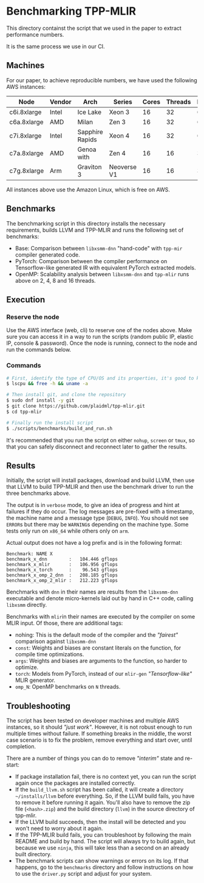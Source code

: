 # Benchmarking TPP-MLIR

This directory containst the script that we used in the paper to extract performance numbers.

It is the same process we use in our CI.

## Machines

For our paper, to achieve reproducible numbers, we have used the following AWS instances:

| Node | Vendor | Arch | Series | Cores | Threads | Memory | Disk |
| ---- | ------ | ---- | ------ | ----- | ------- | ------ | ---- |
| c6i.8xlarge | Intel | Ice Lake | Xeon 3 | 16 | 32 | 64GB | 300GB |
| c6a.8xlarge | AMD   | Milan | Zen 3 | 16 | 32 | 64GB | 300GB |
| c7i.8xlarge | Intel | Sapphire Rapids | Xeon 4 | 16 | 32 | 64GB | 300GB |
| c7a.8xlarge | AMD   | Genoa with | Zen 4 | 16 | 16 | 32GB | 300GB |
| c7g.8xlarge | Arm   | Graviton 3 | Neoverse V1 | 16 | 16 | 32GB | 300GB |

All instances above use the Amazon Linux, which is free on AWS.

## Benchmarks

The benchmarking script in this directory installs the necessary requirements, builds LLVM and TPP-MLIR and runs the following set of benchmarks:
 * Base: Comparison between `libxsmm-dnn` "hand-code" with `tpp-mir` compiler generated code.
 * PyTorch: Comparison between the compiler performance on Tensorflow-like generated IR with equivalent PyTorch extracted models.
 * OpenMP: Scalability analysis between `libxsmm-dnn` and `tpp-mlir` runs above on 2, 4, 8 and 16 threads.

## Execution

### Reserve the node

Use the AWS interface (web, cli) to reserve one of the nodes above. Make sure you can access it in a way to run the scripts (random public IP, elastic IP, console & password). Once the node is running, connect to the node and run the commands below.

### Commands

```sh
# First, identify the type of CPU/OS and its properties, it's good to keep a log to compare
$ lscpu && free -h && uname -a

# Then install git, and clone the repository
$ sudo dnf install -y git
$ git clone https://github.com/plaidml/tpp-mlir.git
$ cd tpp-mlir

# Finally run the install script
$ ./scripts/benchmarks/build_and_run.sh
```

It's recommended that you run the script on either `nohup`, `screen` or `tmux`, so that you can safely disconnect and reconnect later to gather the results.

## Results

Initially, the script will install packages, download and build LLVM, then use that LLVM to build TPP-MLIR and then use the benchmark driver to run the three benchmarks above.

The output is in `verbose` mode, to give an idea of progress and hint at failures if they do occur. The log messages are pre-fixed with a timestamp, the machine name and a message type (`DEBUG`, `INFO`). You should not see `ERROR`s but there may be `WARNING`s depending on the machine type. Some tests only run on `x86_64` while others only on `arm`.

Actual output does not have a log prefix and is in the following format:
```
Benchmark: NAME X
benchmark_x_dnn        :   104.446 gflops
benchmark_x_mlir       :   106.956 gflops
benchmark_x_torch      :    96.543 gflops
benchmark_x_omp_2_dnn  :   208.185 gflops
benchmark_x_omp_2_mlir :   212.223 gflops
```

Benchmarks with `dnn` in their names are results from the `libxsmm-dnn` executable and denote micro-kernels laid out by hand in C++ code, calling `libxsmm` directly.

Benchmarks with `mlir`in their names are executed by the compiler on some MLIR input. Of those, there are additional tags:
 * nohing: This is the default mode of the compiler and the _"fairest"_ comparison against `libxsmm-dnn`
 * `const`: Weights and biases are constant literals on the function, for compile time optimizations.
 * `args`: Weights and biases are arguments to the function, so harder to optimize.
 * `torch`: Models from PyTorch, instead of our `mlir-gen` _"Tensorflow-like"_ MLIR generator.
 * `omp_N`: OpenMP benchmarks on `N` threads.

## Troubleshooting

The script has been tested on developer machines and multiple AWS instances, so it should _"just work"_. However, it is not robust enough to run multiple times without failure. If something breaks in the middle, the worst case scenario is to fix the problem, remove everything and start over, until completion.

There are a number of things you can do to remove _"interim"_ state and re-start:
 * If package installation fail, there is no context yet, you can run the script again once the packages are installed correctly.
 * If the `build_llvm.sh` script has been called, it will create a directory `~/installs/llvm` before everything. So, if the LLVM build fails, you have to remove it before running it again. You'll also have to remove the zip file (`<hash>.zip`) and the build directory (`llvm`) in the source directory of tpp-mlir.
 * If the LLVM build succeeds, then the install will be detected and you won't need to worry about it again.
 * If the TPP-MLIR build fails, you can troubleshoot by following the main README and build by hand. The script will always try to build again, but because we use `ninja`, this will take less than a second on an already built directory.
 * The benchmark scripts can show warnings or errors on its log. If that happens, go to the `benchmarks` directory and follow instructions on how to use the `driver.py` script and adjust for your system.